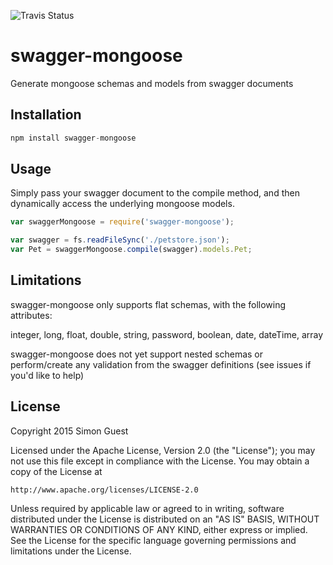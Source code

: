 ![Travis Status](https://travis-ci.org/simonguest/swagger-mongoose.svg?branch=master)
# swagger-mongoose

Generate mongoose schemas and models from swagger documents

## Installation

```js
npm install swagger-mongoose
```

## Usage

Simply pass your swagger document to the compile method, and then dynamically access the underlying mongoose models.

```js
var swaggerMongoose = require('swagger-mongoose');

var swagger = fs.readFileSync('./petstore.json');
var Pet = swaggerMongoose.compile(swagger).models.Pet;
```

## Limitations

swagger-mongoose only supports flat schemas, with the following attributes:

  integer, long, float, double, string, password, boolean, date, dateTime, array

swagger-mongoose does not yet support nested schemas or perform/create any validation from the swagger definitions (see issues if you'd like to help)

## License

Copyright 2015 Simon Guest

Licensed under the Apache License, Version 2.0 (the "License");
you may not use this file except in compliance with the License.
You may obtain a copy of the License at

    http://www.apache.org/licenses/LICENSE-2.0

Unless required by applicable law or agreed to in writing, software
distributed under the License is distributed on an "AS IS" BASIS,
WITHOUT WARRANTIES OR CONDITIONS OF ANY KIND, either express or implied.
See the License for the specific language governing permissions and
limitations under the License.
